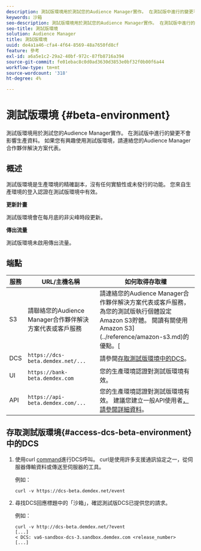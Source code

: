 ```yaml
---
description: 測試版環境用於測試您的Audience Manager實作。 在測試版中進行的變更不會影響生產資料。 如果您有興趣使用測試版環境，請連絡您的Audience Manager合作夥伴解決方案代表。
keywords: 沙箱
seo-description: 測試版環境用於測試您的Audience Manager實作。 在測試版中進行的變更不會影響生產資料。 如果您有興趣使用測試版環境，請連絡您的Audience Manager合作夥伴解決方案代表。
seo-title: 測試版環境
solution: Audience Manager
title: 測試版環境
uuid: de4a1a46-cfa4-4f64-8569-48a7650fd8cf
feature: 參考
exl-id: a6a5e1c2-29a2-40bf-972c-87fb8716a394
source-git-commit: fe01ebac8c0d0ad3630d3853e0bf32f0b00f6a44
workflow-type: tm+mt
source-wordcount: '318'
ht-degree: 4%

---
```


# 測試版環境 {#beta-environment}

測試版環境用於測試您的Audience Manager實作。 在測試版中進行的變更不會影響生產資料。 如果您有興趣使用測試版環境，請連絡您的Audience Manager合作夥伴解決方案代表。

## 概述

測試版環境是生產環境的精確副本，沒有任何實驗性或未發行的功能。 您來自生產環境的登入認證在測試版環境中有效。

**更新計畫**

測試版環境會在每月底的非尖峰時段更新。

**傳出流量**

測試版環境未啟用傳出流量。

<!-- 

Added re: AAM-30826.

 -->

## 端點



| 服務 | URL/主機名稱 | 如何取得存取權 |
|--- |--- | --- |
| S3 | 請聯絡您的Audience Manager合作夥伴解決方案代表或客戶服務 | 請連絡您的Audience Manager合作夥伴解決方案代表或客戶服務，為您的測試版執行個體設定Amazon S3貯體。 閱讀有關使用Amazon S3](../reference/amazon-s3.md)的優點。[ |
| DCS | `https://dcs-beta.demdex.net/...` | 請參閱[存取測試版環境中的DCS](../reference/beta-environment.md#access-dcs-beta-environment)。 |
| UI | `https://bank-beta.demdex.com` | 您的生產環境認證對測試版環境有效。 |
| API | `https://api-beta.demdex.com/...` | 您的生產環境認證對測試版環境有效。 建議您建立一般API使用者[，請參閱詳細資料](../api/rest-api-main/aam-api-getting-started.md#requirements)。 |

## 存取測試版環境{#access-dcs-beta-environment}中的DCS

1. 使用curl [command](https://curl.haxx.se/docs/manpage.html)進行DCS呼叫。 curl是使用許多支援通訊協定之一，從伺服器傳輸資料或傳送至伺服器的工具。

   例如：

   `curl -v https://dcs-beta.demdex.net/event`

1. 尋找DCS回應標題中的「沙箱」，確認測試版DCS已提供您的請求。

   例如：

   ```
   curl -v http://dcs-beta.demdex.net/?event
   [...]
   < DCS: va6-sandbox-dcs-3.sandbox.demdex.com <release_number>
   [...]
   ```

<!--

1. Determine the load balancer's endpoint IP addresses.

   Run the `dig`  [command](https://en.wikipedia.org/wiki/Dig_(command)) to determine the IP address of the nearest load balancer. The `dig` command queries the Domain Name System and returns the name and IP addresses of the [!DNL Audience Manager] [!UICONTROL Data Collection Servers (DCS)].

   ```
   dig dcs-beta.demdex.net
   ...
   dcs-sandbox-1754093861.us-east-1.elb.amazonaws.com. 60 IN A 52.87.15.51
   dcs-sandbox-1754093861.us-east-1.elb.amazonaws.com. 60 IN A 50.16.150.8
   dcs-sandbox-1754093861.us-east-1.elb.amazonaws.com. 60 IN A 52.2.228.100
   ```

2. Using one of the addresses in the above table, add a static DNS entry in the [!DNL /etc/hosts] file.

   On Windows, modify [!DNL c:\WINDOWS\system32\drivers\etc\hosts].

   For example:

   [!DNL 52.87.15.51 *`samplepartner`*.demdex.net]

   >[!NOTE]
   >
   >The addresses change occasionally, so you must keep your [!DNL /etc/hosts] file up to date.

   Additionally, if you need to set up ID synchronization, you must add a similar entry for [!DNL dpm.demdex.net.]

   [!DNL 52.87.15.51 dpm.demdex.net]. 

3. Make a DCS call, using the `curl` [command](https://curl.haxx.se/docs/manpage.html). Curl is a tool to transfer data from or to a server, using one of many supported protocols.

   For example:

   [!DNL https://<domain>/event?product=camera] 

4. Verify that your request was served by the beta DCS by looking for "sandbox" in the DCS response header.

   For example:

   ```
   curl -v https://dcs-beta.demdex.net/?event
   [...]
   < DCS: va6-sandbox-dcs-3.sandbox.demdex.com <release_number>
   [...]
   ```

   -->
